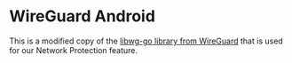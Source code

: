# WireGuard Android
This is a modified copy of the [libwg-go library from WireGuard](https://github.com/WireGuard/wireguard-android/tree/master/tunnel/tools/libwg-go) 
that is used for our Network Protection feature.
